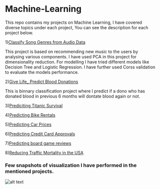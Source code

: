 # Machine-Learning

This repo contains my projects on Machine Learning, I have covered diverse topics under each project, You can see the description for each project below.

1)[Classify Song Genres from Audio Data](https://github.com/ammarshaikh123/Projects-on-Machine-Learning/tree/master/Classify%20Song%20Genres%20from%20Audio%20Data)

This project is based on recommending new music to the users by analysing various components. I have used PCA in this project for dimensionality reduction. For modelling I have tried different models like Decision Tree and Logistic Regression. I have further used Corss validation to evaluate the models performance.

2)[Give Life_ Predict Blood Donations](https://github.com/ammarshaikh123/Projects-on-Machine-Learning/tree/master/Give%20Life_%20Predict%20Blood%20Donations)

This is binnary classification project where I predict if a dono who has donated blood in previous 6 months will dontate blood again or not.

3)[Prediciting Titanic Survival](https://github.com/ammarshaikh123/Projects-on-Machine-Learning/tree/master/Prediciting%20Titanic%20Survival)


4)[Predicting Bike Rentals](https://github.com/ammarshaikh123/Projects-on-Machine-Learning/tree/master/Predicting%20Bike%20Rentals)


5)[Predicting Car Prices](https://github.com/ammarshaikh123/Projects-on-Machine-Learning/tree/master/Predicting%20Car%20Prices)


6)[Predicting Credit Card Approvals](https://github.com/ammarshaikh123/Projects-on-Machine-Learning/tree/master/Predicting%20Credit%20Card%20Approvals)

7)[Predicting board game reviews](https://github.com/ammarshaikh123/Projects-on-Machine-Learning/tree/master/Predicting%20board%20game%20reviews)


8)[Reducing Traffic Mortality in the USA](https://github.com/ammarshaikh123/Projects-on-Machine-Learning/tree/master/Reducing%20Traffic%20Mortality%20in%20the%20USA)


### Few snapshots of visualization I have performed in the mentioned projects.

![alt text](https://github.com/ammarshaikh123/Projects-on-Machine-Learning/blob/master/ML.png)
